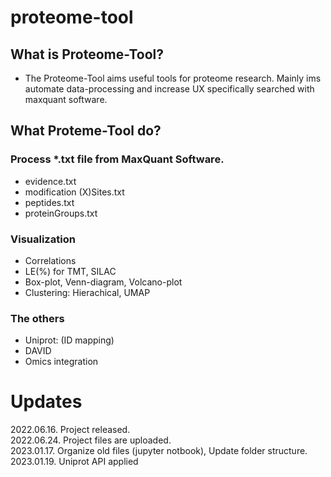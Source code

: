 # proteome-tool
## What is Proteome-Tool?
- The Proteome-Tool aims useful tools for proteome research. Mainly ims automate data-processing and increase UX specifically searched with maxquant software.

## What Proteme-Tool do?
### Process *.txt file from MaxQuant Software.
- evidence.txt
- modification (X)Sites.txt
- peptides.txt
- proteinGroups.txt

### Visualization
- Correlations
- LE(%) for TMT, SILAC
- Box-plot, Venn-diagram, Volcano-plot
- Clustering: Hierachical, UMAP


### The others
- Uniprot: (ID mapping)
- DAVID
- Omics integration

# Updates
2022.06.16. Project released.<br/>
2022.06.24. Project files are uploaded.<br/>
2023.01.17. Organize old files (jupyter notbook), Update folder structure.<br/>
2023.01.19. Uniprot API applied
